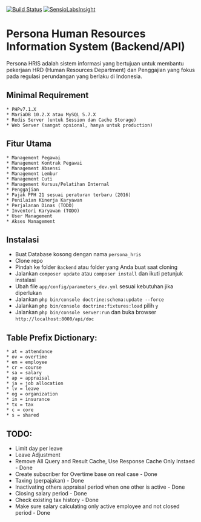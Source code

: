 [![Build Status](https://travis-ci.org/HRPersona/Backend.svg?branch=master)](https://travis-ci.org/HRPersona/Backend)
[![SensioLabsInsight](https://insight.sensiolabs.com/projects/2b379867-ea6b-4e03-b91c-391d6cb3ce21/mini.png)](https://insight.sensiolabs.com/projects/2b379867-ea6b-4e03-b91c-391d6cb3ce21)

# Persona Human Resources Information System (Backend/API)

Persona HRIS adalah sistem informasi yang bertujuan untuk membantu pekerjaan HRD (Human Resources Department) dan Penggajian
yang fokus pada regulasi perundangan yang berlaku di Indonesia.

## Minimal Requirement

```
* PHPv7.1.X
* MariaDB 10.2.X atau MySQL 5.7.X
* Redis Server (untuk Session dan Cache Storage)
* Web Server (sangat opsional, hanya untuk production)
```

## Fitur Utama

```
* Management Pegawai
* Management Kontrak Pegawai
* Management Absensi
* Management Lembur
* Management Cuti
* Management Kursus/Pelatihan Internal
* Penggajian
* Pajak PPH 21 sesuai peraturan terbaru (2016)
* Penilaian Kinerja Karyawan
* Perjalanan Dinas (TODO)
* Inventori Karyawan (TODO)
* User Management
* Akses Management
```

## Instalasi

* Buat Database kosong dengan nama `persona_hris`
* Clone repo
* Pindah ke folder `Backend` atau folder yang Anda buat saat cloning
* Jalankan `composer update` atau `composer install` dan ikuti petunjuk instalasi
* Ubah file `app/config/parameters_dev.yml` sesuai kebutuhan jika diperlukan
* Jalankan `php bin/console doctrine:schema:update --force`
* Jalankan `php bin/console doctrine:fixtures:load` pilih `y`
* Jalankan `php bin/console server:run` dan buka browser `http://localhost:8000/api/doc`

## Table Prefix Dictionary:

```
* at = attendance
* ov = overtime
* em = employee
* cr = course
* sa = salary
* ap = appraisal
* ja = job allocation
* lv = leave
* og = organization
* in = insurance
* tx = tax
* c = core
* s = shared
```

## TODO:

- Limit day per leave
- Leave Adjustment
- Remove All Query and Result Cache, Use Response Cache Only Instaed - Done
- Create subscriber for Overtime base on real case - Done
- Taxing (perpajakan) - Done
- Inactivating others appraisal period when one other is active - Done
- Closing salary period - Done
- Check existing tax history - Done
- Make sure salary calculating only active employee and not closed period - Done
